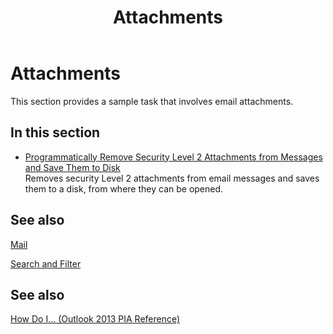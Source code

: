 ﻿---
title: Attachments
TOCTitle: Attachments
ms:assetid: 02552591-a40c-4950-9bf9-6c6664a00a80
ms:mtpsurl: https://msdn.microsoft.com/en-us/library/Ff184587(v=office.15)
ms:contentKeyID: 55119815
ms.date: 07/24/2014
mtps_version: v=office.15
---

# Attachments

This section provides a sample task that involves email attachments.

## In this section

  - [Programmatically Remove Security Level 2 Attachments from Messages and Save Them to Disk](how-to-programmatically-remove-security-level-2-attachments-from-messages-and-save-them-to-disk.md)  
    Removes security Level 2 attachments from email messages and saves them to a disk, from where they can be opened.

## See also

[Mail](mail.md)

[Search and Filter](search-and-filter.md)

## See also



[How Do I... (Outlook 2013 PIA Reference)](how-do-i-outlook-2013-pia-reference.md)

